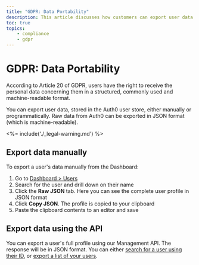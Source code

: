 ```yaml
---
title: "GDPR: Data Portability"
description: This article discusses how customers can export user data in order to comply with data portability GDPR requirements
toc: true
topics:
    - compliance
    - gdpr
---
```

# GDPR: Data Portability

According to Article 20 of GDPR, users have the right to receive the personal data concerning them in a structured, commonly used and machine-readable format.

You can export user data, stored in the Auth0 user store, either manually or programmatically. Raw data from Auth0 can be exported in JSON format (which is machine-readable).

<%= include('./_legal-warning.md') %>

## Export data manually

To export a user's data manually from the Dashboard:

1. Go to [Dashboard > Users](${manage_url}/#/users)
1. Search for the user and drill down on their name
1. Click the **Raw JSON** tab. Here you can see the complete user profile in JSON format
1. Click **Copy JSON**. The profile is copied to your clipboard
1. Paste the clipboard contents to an editor and save

## Export data using the API

You can export a user's full profile using our Management API. The response will be in JSON format. You can either [search for a user using their ID](/users/search/best-practices#users-by-id), or [export a list of your users](/users/search/best-practices#user-export).
